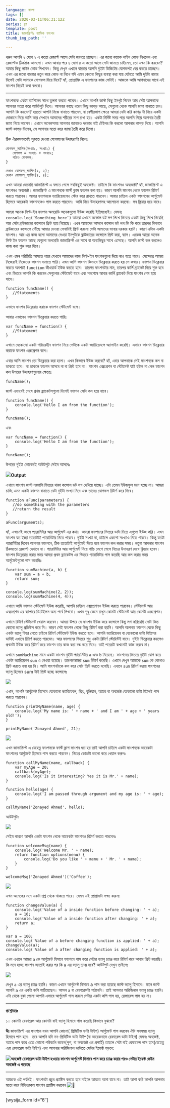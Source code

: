 ```yaml
---
language: বাংলা
tags: []
date: 2020-03-11T06:31:12Z
series: ব্লগ
template: post
title: জাভাস্ক্রিপ্টঃ ব্যাসিক ফাংশন
thumb_img_path: ''

---
```

ধরুন আপনি ২ যোগ ২ এ কতো রেজাল্ট আসে সেটা জানতে চাচ্ছেন। এর জন্যে কয়েক লাইন কোড লিখলেন এবং রেজাল্টও ঠিকঠাক আসলো। এখন আবার পরে ৪ যোগ ৪ এ কতো আসে সেটা জানতে চাইলেন, তো এখন কি করবেন? আবার কিছু লাইন কোড লিখবেন। কিন্তু দেখুন এখানে বারবার আপনি দুইটা ডিজিটের যোগফলই বের করতে চাচ্ছেন। এখন এর জন্যে বারবার নতুন করে কোড না লিখে যদি এমন কোনো কিছুর ব্যবস্থা করা যায় যেটাতে আমি দুইটা নাম্বার দিলেই সেটা আমাকে যোগফল দিয়ে দিবে? হ্যাঁ, প্রোগ্রামিং এ ফাংশনের কাজ সেটাই। আজকে আমি আপনাদের সাথে এই ফাংশন নিয়েই কথা বলবো।

***

ফাংশনকে একটা ম্যাশিনের সাথে তুলনা করতে পারেন। এখানে আপনি জাস্ট কিছু ইনপুট দিবেন আর সেটা আপনাকে আপনার মতো করে আউটপুট দিবে। আপনার কাছে ধরেন কিছু কাপড় আছে, সেগুলো থেকে আপনি জামা বানাতে চান। আপনি কি করবেন? হয়তো আপনি নিজে বানাতে পারবেন, বা বেশীরভাগ ক্ষেত্রে আমরা যেটা করি কাপড় টা নিয়ে একটা দোকানে দিয়ে আসি আর সেখানে আমাদের শরীরের মাপ রাখা হয়। একটা নির্দিষ্ট সময় পরে আপনি গিয়ে আপনার তৈরী জামা নিয়ে আসেন। এখানে অনেকসময় আপনার জানারও দরকার নাই টেইলর কি করলো আপনার কাপড় দিয়ে। আপনি জাস্ট কাপড় দিলেন, সে আপনার মতো করে জামা তৈরী করে দিলো।

ঠিক ঐরকমভাবেই শুরুতে দেওয়া যোগফলের উদাহরণটা নিলেঃ

    যোগফল_ম্যাশিন(সংখ্যা১, সংখ্যা২) {
       যোগফল = সংখ্যা১ + সংখ্যা২;
       পাঠাও যোগফল;  
    }

    দেখাও যোগফল_ম্যাশিন(২, ২); 
    দেখাও যোগফল_ম্যাশিন(৪, ৪);

এখন আমরা জেনেছি জাভাস্ক্রিপ্ট এ বলতে গেলে সবকিছুই অবজেক্ট। তাইলে কি ফাংশনও অবজেক্ট? হ্যাঁ, জাভাস্ক্রিপ্ট এ ফাংশনও অবজেক্ট। জাভাস্ক্রিপ্ট এ ফাংশনকে ফার্স্ট ক্লাস ফাংশন বলা হয়। কারণ আপনি ফাংশন থেকে ফাংশন রিটার্ণ করতে পারবেন। আবার ফাংশনকে ভ্যারিয়েবলেও স্টোর করে রাখতে পারবেন। আবার চাইলে একটা ফাংশনের আর্গুমেন্ট হিসেবে আরেকটা ফাংশনকেও পাস করতে পারবেন। আমি নিচে উদাহরণসহ আলোচনা করবো। সব ক্লিয়ার হয়ে যাবে।

আমরা অনেক বিল্ট-ইন ফাংশন অলরেডি অনেকগুলো ইউজ করেছি ইতিমধ্যেই। যেমনঃ `console.log(‘Something here’)` আমরা এখানে কন্সোল ডট লগ লিখে ভিতরে একটা কিছু লিখে দিয়েছি আর সেটা ব্রাউজারের কন্সোলে প্রিন্ট হয়ে গিয়েছে। এখন আমাদের আসলে কন্সোল ডট লগ কি কি করে তারপর কিভাবে ব্রাউজারের কন্সোলে পৌঁছে আমার দেওয়া লেখাটাই প্রিন্ট করলো সেটা আমাদের ভাবার দরকার হয়নি। কারণ এটাও একটা ফাংশন। আর এর কাজ হলো আমাদের দেওয়া ইনপুটকে ব্রাউজারের কন্সোলে প্রিন্ট করা, ব্যাস। এরকম আরো অনেক বিল্ট ইন ফাংশন আছে যেগুলো অলরেডি জাভাস্ক্রিপ্ট এর সাথে বা অন্যকিছুর সাথে এসেছে। আপনি জাস্ট কল করলেও কাজ করা শুরু করে দিবে।

এখন এমন পরিস্থিতি আসতে পারে যেখানে আমাদের কাজ বিল্ট-ইন ফাংশনগুলো দিয়ে নাও হতে পারে। সেক্ষেত্রে আমরা নিজেরাই নিজেদের ফাংশন বানাতে পারি। এখন আসি ফাংশন কিভাবে ডিক্লেয়ার করতে হয় সে কথায়। ফাংশন ডিক্লেয়ার করতে অবশ্যই `function` কীওয়ার্ড ইউজ করতে হবে। তারপর ফাংশনটার নাম, তারপর কার্লি ব্র্যাকেট দিয়ে শুরু হবে এবং ভিতরে আপনি কি করবেন সেগুলোর স্টেটমেন্ট যাবে এবং সবশেষে আবার কার্লি ব্র্যাকেট দিয়ে ফাংশন শেষ হয়ে যাবে।

    function funcName() {
       //Statements
    }

এভাবে ফাংশন ডিক্লেয়ার করাকে ফাংশন স্টেটমেন্ট বলে।

আবার এভাবেও ফাংশন ডিক্লেয়ার করতে পারিঃ

    var funcName = function() {
       //Statement
    }

এখানে যেকোনো একটা পরিচয়হীন ফাংশন নিয়ে সেটাকে একটা ভ্যারিয়েবলে অ্যাসাইন করেছি। এভাবে ফাংশন ডিক্লেয়ার করাকে ফাংশন এক্সপ্রেশন বলে।

এবার আসি ফাংশন তো ডিক্লেয়ার করা হলো। এখন কিভাবে ইউজ করবো? হ্যাঁ, এবার আপনাকে সেই ফাংশনকে কল বা ডাকতে হবে। না ডাকলে ফাংশন আসবে না বা প্রিন্ট হবে না। ফাংশন এক্সপ্রেশন বা স্টেটমেন্ট যাই হউক না কেন ফাংশন কল উপরের উদাহরণগুলোর ক্ষেত্রেঃ

    funcName();

জাস্ট এভাবেই শেষে প্রথম ব্র্যাকেটসগুলো দিলেই ফাংশন সেটা কল হয়ে যাবে।

    function funcName() {
        console.log('Hello I am from the function');
    }

    funcName();

এবং

    var funcName = function() {
        console.log('Hello I am from the function');
    }

    funcName();

উপরের দুইটা কোডেরই আউটপুট সেইম আসবেঃ

![](https://cdn-images-1.medium.com/max/800/1*TSvtFQCELD3knPaIb1LZDA.png)**Output**

এখানে ফাংশন জাস্ট নরমালি ভিতরে থাকা কন্সোল ডট লগ দেখিয়ে যাচ্ছে। এটা তেমন ইউজফুল মনে হচ্ছে না। আমরা চাচ্ছি এমন একটা ফাংশন বানাতে যেটা দুইটা সংখ্যা নিবে এবং তাদের যোগফল রিটার্ণ করে দিবে।

    function aFunc(parameters) {
       //do something with the parameters
       //return the result
    }

    aFunc(arguments);

হ্যাঁ, এখানেই আসে প্যারামিটার আর আর্গুমেন্ট এর কথা। আমরা ফাংশনের ভিতরে ডাটা দিতে এগুলো ইউজ করি। এখন ফাংশন যত ইচ্ছা ততোটাই প্যারামিটার নিতে পারবে। দুইটা সংখ্যা না, চাইলে একশো সংখ্যাও নিতে পারবে। কিন্তু যতটা প্যারামিটার দিবেন আপনার ফাংশনে, ঠিক ততোটাই আর্গুমেন্ট দিতে হবে ফাংশন কল করার সময়। নতুবা আপনার ফাংশন ঠিকমতো রেজাল্ট দেখাবে না। প্যারামিটার আর আর্গুমেন্ট নিয়ে প্যাঁচ লেগে গেলে নিচের উদাহরণ দেখে ক্লিয়ার হবেন। ফাংশন ডিক্লেয়ার করার সময় আমরা প্রথম ব্র্যাকেটস এর ভিতরে প্যারামিটার পাস করেছি আর কল করার সময় আর্গুমেন্টগুলো পাস করেছিঃ

    function sumMachine(a, b) {
        var sum = a + b;
        return sum;
    }

    console.log(sumMachine(2, 2));
    console.log(sumMachine(4, 4));

এখানে আমি ফাংশন স্টেটমেন্ট ইউজ করেছি, আপনি চাইলে এক্সপ্রেশনও ইউজ করতে পারবেন। স্টেটমেন্ট আর এক্সপ্রেশন এর ব্যাপারে ডিটেইলস অন্য পর্বে লিখবো। এখন শুধু জেনে রাখুন কোনটা স্টেটমেন্ট আর কোনটা এক্সপ্রেশন।

এখানে রিটার্ণ স্টেটমেন্ট খেয়াল করবেন। আমরা উপরে যে ফাংশন ইউজ করে কন্সোলে কিছু লগ করিয়েছি সেটা কিন্ত কোনো ভ্যালু প্রডিউস করে নি। কারণ সেই ফাংশন থেকে কিছু রিটার্ণ করা হয়নি। আপনি আপনার ফাংশন থেকে কিছু একটা ভ্যালু ফিরে পেতে চাইলে রিটার্ণ স্টেটমেন্ট ইউজ করতে হবে। আপনি ভ্যারিয়েবল বা যেকোনো ডাটা টাইপের ডাটাই এখানে রিটার্ণ করতে পারবেন। আর ফাংশনের ভিতরে শুধু একটা রিটার্ণ স্টেট্মেন্টই যাবে। দুইটা ডিক্লেয়ার করলেও প্রথমটা ইউজ করে রিটার্ণ করে ফাংশন তার কাজ করা বন্ধ করে দিবে। তাই পরেরটা কখনোই কাজ করবে না।

এখানে `sumMachine` নামে একটা ফাংশন দুইটা প্যারামিটার `a` এবং `b` নিয়েছে। ফাংশনের ভিতরে দুইটা যোগ করে একটা ভ্যারিয়েবল `sum` এ নেওয়া হয়েছে। তারপরআমরা `sum` রিটার্ণ করেছি। এখানে দেখুন আমাকে `sum` কে কোথাও প্রিন্ট করতে বলা হয় নি। আমি ফাংশনটাকে কল করে সেটা প্রিন্ট করতে বলেছি। এখানে `sum` রিটার্ণ করায় ফাংশনের ভ্যালু হিসেবে sum টাই প্রিন্ট হচ্ছে কন্সোলেঃ

![](https://cdn-images-1.medium.com/max/800/1*SlLiK091kPjYF2LdFwf66A.png)

এখান, আপনি আর্গুমেন্ট হিসেবে যেকোনো ভ্যারিয়েবল, স্ট্রিং, বুলিয়ান, অ্যারে বা অবজেক্ট যেকোনো ডাটা টাইপই পাস করতে পারবেন।

    function printMyName(name, age) {
        console.log('My name is: ' + name + ' and I am ' + age + ' years old!');
    }

    printMyName('Zonayed Ahmed', 21);

![](https://cdn-images-1.medium.com/max/800/1*EIgOwx1G-GMdEsSvcwsMrw.png)

এখন জাভাস্ক্রিপ্ট এ যেহেতু ফাংশনকে ফার্স্ট ক্লাশ ফাংশন ধরা হয় তাই আপনি চাইলে একটা ফাংশনকে আরেকটা ফাংশনের আর্গুমেন্ট হিসেবে পাস করতে পারবেন। নিচের কোডটা ভালো করে খেয়াল করুনঃ

    function callMyName(name, callback) {
        var myAge = 20;
        callback(myAge);
        console.log('Is it interesting? Yes it is Mr.' + name);
    }

    function hello(age) {
        console.log('I am passed through argument and my age is: ' + age);
    }

    callMyName('Zonayed Ahmed', hello);

আউটপুটঃ

![](https://cdn-images-1.medium.com/max/800/1*LWcOaGMKITB9Fsl35n_B5g.png)

সেইম কারণে আপনি একটা ফাংশন থেকে আরেকটা ফাংশনও রিটার্ণ করতে পারবেনঃ

    function welcomeMsg(name) {
        console.log('Welcome Mr. ' + name);
        return function options(menu) {
            console.log('Do you like ' + menu + ' Mr. ' + name);
        }
    }

    welcomeMsg('Zonayed Ahmed')('Coffee');

![](https://cdn-images-1.medium.com/max/800/1*vRELsxYmPL812L9splLpUw.png)

এখন অনেকের মনে একটা প্রশ্ন থেকে থাকতে পারে। যেমন এই প্রোগ্রামটা লক্ষ্য করুনঃ

    function changeValue(a) {
        console.log('Value of a inside function before changing: ' + a);
        a = 10;
        console.log('Value of a inside function after changing: ' + a);
        return a;
    }

    var a = 100;
    console.log('Value of a before changing function is applied: ' + a);
    changeValue(a);
    console.log('Value of a after changing function is applied: ' + a);

এখন এখানে আমরা `a` কে আর্গুমেন্ট হিসাবে ফাংশনে পাস করে সেটার ভ্যালু চ্যাঞ্জ করে রিটার্ণ করে আবার প্রিন্ট করেছি। কি মনে হচ্ছে ফাংশন অ্যাপ্লাই করার পর কি `a` এর ভ্যালু চ্যাঞ্জ হবে? আউটপুট দেখুন তাইলেঃ

![](https://cdn-images-1.medium.com/max/800/1*MLcc_tan5PfEj7Si2F8CCQ.png)

দেখুন `a` এর ভ্যালু চ্যাঞ্জ হয়নি। কারণ এখানে আর্গুমেন্ট হিসাবে a পাস করা হয়েছে জাস্ট ভ্যালু হিসাবে। মানে জাস্ট আপনি `a` এর একটা কপি পাঠিয়েছেন। আসল `a` বা রেফারেন্সটা পাঠাননি। তাই আপনার অরিজিনাল ভ্যালু চ্যাঞ্জ হয়নি। এটা থেকে বুঝা গেলো আপনি এভাবে আর্গুমেন্ট পাস করলে সেটার একটা কপি পাস হয়, রেফারেন্স পাস হয় না।

***

**প্রশ্নোত্তরঃ**

১। কোনটা রেফারেন্স আর কোনটা বাই ভ্যালু হিসাবে পাস করেছি কিভাবে বুঝবো?

**উঃ** জাভাস্ক্রিপ্ট এর ফাংশনে যখন আপনি কোনো( প্রিমিটিভ ডাটা টাইপ) আর্গুমেন্ট পাস করবেন ঐটা সবসময় ভ্যালু হিসাবে পাস হবে। তবে আপনি যদি নন-প্রিমিটিভ ডাটা টাইপ(বা আরেকনামে রেফারেন্স ডাটা টাইপ) যেমনঃ অবজেক্ট, অ্যারে পাস করে এতে কোনো পরিবর্তন করেন(পুশ, বা অবজেক্ট এর প্রপার্টি) তাহলে সেটা বাই রেফারেন্স পাস হবে(যেহেতু এরা রেফারেন্স ডাটা টাইপ) এবং আপনার অরিজিনাল ডাটাতে সেটার ইফেক্ট পড়বে:

![](https://cdn-images-1.medium.com/max/800/1*yvZHGSV4lJ32yWEcedJ2dg.png)**অবজেক্ট রেফারেন্স ডাটা টাইপ হওয়ায় ফাংশন আর্গুমেন্ট হিসাবে পাস করে চ্যাঞ্জ করার পরও সেটার ইফেক্ট মেইন অবজেক্ট এ পড়েছে**

***

আজকে এই পর্যন্তই। ফাংশনটা প্রচুর প্র্যাক্টিস করতে হবে নাইলে আয়ত্তে আনা যাবে না। তাই আশা করি আপনি আপনার মতো করে বিভিন্নরকম ফাংশন প্র্যাক্টিস করবেন ![🙂](https://s.w.org/images/core/emoji/12.0.0-1/svg/1f642.svg)

***

\[wysija_form id=”6″\]